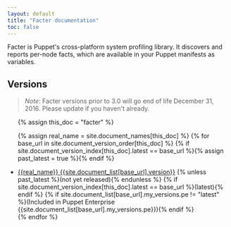 ```yaml
---
layout: default
title: "Facter documentation"
toc: false
---
```


Facter is Puppet's cross-platform system profiling library. It discovers and reports per-node facts, which are available in your Puppet manifests as variables.

## Versions

> *Note*: Facter versions prior to 3.0 will go end of life December 31, 2016. Please update if you haven't already.

<ul>
{% assign this_doc = "facter" %}

{% assign real_name = site.document_names[this_doc] %}
{% for base_url in site.document_version_order[this_doc] %}
{% if site.document_version_index[this_doc].latest == base_url %}{% assign past_latest = true %}{% endif %}
<li>
<a href="{{base_url}}">{{real_name}} {{site.document_list[base_url].version}}</a>
{% unless past_latest %}(not yet released){% endunless %}
{% if site.document_version_index[this_doc].latest == base_url %}(latest){% endif %}
{% if site.document_list[base_url].my_versions.pe != "latest" %}(Included in Puppet Enterprise {{site.document_list[base_url].my_versions.pe}}){% endif %}
</li>
{% endfor %}
</ul>

